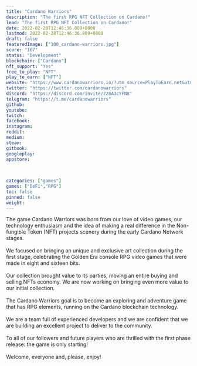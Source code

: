 ```yaml
---
title: "Cardano Warriors"
description: "The first RPG NFT Collection on Cardano!"
lead: "The first RPG NFT Collection on Cardano!"
date: 2022-02-28T12:46:36.809+0800
lastmod: 2022-02-28T12:46:36.809+0800
draft: false
featuredImage: ["100_cardano-warriors.jpg"]
score: "167"
status: "Development"
blockchain: ["Cardano"]
nft_support: "Yes"
free_to_play: "NFT"
play_to_earn: ["NFT"]
website: "https://www.cardanowarriors.io/?utm_source=PlayToEarn.net&utm_medium=organic&utm_campaign=gamepage"
twitter: "https://twitter.com/cardanowarriors"
discord: "https://discord.com/invite/Z28A3cYFN8"
telegram: "https://t.me/cardanowarriors"
github: 
youtube: 
twitch: 
facebook: 
instagram: 
reddit: 
medium: 
steam: 
gitbook: 
googleplay: 
appstore: 

  
    
categories: ["games"]
games: ["DeFi","RPG"]
toc: false
pinned: false
weight: 
---
```

The game Cardano Warriors was born from our love of video games, our technology enthusiasm and the idea of making a real difference in the Non-fungible Token (NFT) projects scenery during the early Cardano Network stages.<br> <br> We focused on bringing an unique and exclusive art collection during the first stage, celebrating the Golden Era console RPG video games that were made in eight and sixteen bits. <br> <br> Our collection brought value to its parties, moving an entire buying and selling NFTs economy. We are now working on bringing even more value to our initial collection. <br> <br> The Cardano Warriors goal is to become an exploring and adventure game that has RPG elements, running on the Cardano blockchain technology. <br> <br> We are a team full of experienced developers and we are confident that we are building an excellent project to deliver to the community.<br> <br> To all of our followers and future players who are thrilled with the first phase release: the game is only starting!<br> <br> Welcome, everyone and, please, enjoy!